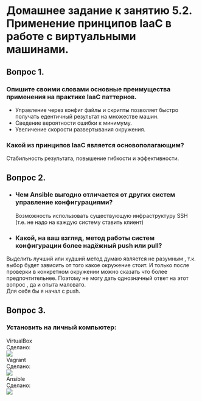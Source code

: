 # Домашнее задание к занятию 5.2. Применение принципов IaaC в работе с виртуальными машинами.  

## Вопрос 1. 
### Опишите своими словами основные преимущества применения на практике IaaC паттернов.  
* Управление через конфиг файлы и скрипты позволяет быстро получать едентичный результат на множестве машин.  
* Сведение вероятности ошибки к минимуму.  
* Увеличение скорости развертывания окружения.

### Какой из принципов IaaC является основополагающим?  
Стабильность результата, повышение гибкости и эффективности.

## Вопрос 2.
* ### Чем Ansible выгодно отличается от других систем управление конфигурациями?  
    Возможность использовать существующую инфраструктуру SSH (т.е.  не надо на каждую систему ставить клиент)  
* ### Какой, на ваш взгляд, метод работы систем конфигурации более надёжный push или pull?  
Выделить лучший или худший метод думаю является не разумным , т.к. выбор будет зависить от того какое окружение стоит. И только после проверки в конкретном окружении  можно сказать что более предпочтительнее. Поэтому не могу дать однозначный ответ на этот вопрос , да и опыта маловато.   
Для себя бы я начал с push.  

## Вопрос 3. 
### Установить на личный компьютер:

VirtualBox    
Сделано:  
![](https://s796sas.storage.yandex.net/rdisk/a13714d7b1efc9d62987a2bfaf31a9aea38cf977f955014204ba5db2c30a96ee/620e7878/-yg_cLuuhfuAgJu7cu40CpQpixikgk21dEZDtHDshhHT4GawVnTRl4GzYjOX9tTpco-q-JDBQMfikqn8vizrhA==?uid=160010782&filename=VBox.jpg&disposition=inline&hash=&limit=0&content_type=image%2Fjpeg&owner_uid=160010782&fsize=74783&hid=b8dd22d3e1db6d1685c78212f52a295c&media_type=image&tknv=v2&etag=69f36008c92df6edb544fb1e380da1cc&rtoken=dtANyZIA6h10&force_default=yes&ycrid=na-14a622513c2c1dfdcc07903d96baa5a7-downloader4e&ts=5d8394db50e00&s=c421d9746c294b01fde4ad57f90676f57bbceed055770c0eac140f51098880e4&pb=U2FsdGVkX18w7QaAfmavDTkPJ9fKqHcacJ4J38JismlWGHn3c5JSp_hOu-NEfX--ionmlCMzvXYi32KLB5rzmq7XYj83ovlF4HeKv6A4lXY)  
Vagrant      
Сделано:   
![](https://s502man.storage.yandex.net/rdisk/4ce2b721c1a855bce5808687321b63e032b745aea1dc5ee8bff7d57473ce778d/620e781e/-yg_cLuuhfuAgJu7cu40Cp7RSLpePC6ldqcBBJx6rZ85VYHhcFXfINDc9bSRMpIYvTw2F8UU47Zg_TSQW5T9Ow==?uid=160010782&filename=vagrant.jpg&disposition=inline&hash=&limit=0&content_type=image%2Fjpeg&owner_uid=160010782&fsize=17335&hid=24dfaa821367a2590ee90c27ff9c5b19&media_type=image&tknv=v2&etag=96acd5b708bca12e12185b3e070bf5a2&rtoken=CiBAi0Rni7Yz&force_default=yes&ycrid=na-67e70874006ac71130150c5b210650fa-downloader4e&ts=5d8394857c380&s=84ba8e94889f19316e156d69a4325ff260c5b9bf5ef36f01ae96936e609e78a8&pb=U2FsdGVkX1-UeCDG4odP6-GlPkAMpoKnb6Q17GwFzu9JbKCriN03klaRm6sdook3jlqbXe-HARPOGwGyok_p7ZdoceQEWCiBk3AKndo8RP8)  
Ansible    
Сделано:   
![](https://s576sas.storage.yandex.net/rdisk/8628155e721a5986f8dcac861e90460d87edf54b96e5ab5ffd4c6340913d350a/620e773f/-yg_cLuuhfuAgJu7cu40Cm7ZpgP7dbPjdlg4ICdwLTRsgNL6z-gqF2kOKXRRU_WusstqA3JEj3Wwy9wZCDlLJg==?uid=160010782&filename=Ansible.jpg&disposition=inline&hash=&limit=0&content_type=image%2Fjpeg&owner_uid=160010782&fsize=57813&hid=599a07d4050fb38de988e25aef2d921e&media_type=image&tknv=v2&etag=e0a014f025d1aff5da95bcfe972a1010&rtoken=X9RDdNbNMarO&force_default=yes&ycrid=na-8660db482f5c60ea87ce8b7da4667a73-downloader6f&ts=5d8393b0d0dc0&s=32b8850719992910171a1df8fc7bed922bb91ef6803c50d710761c04add2a283&pb=U2FsdGVkX18jjljW4pyW-sVQCXCjcqTYU01RsOyXPuAHLmVAAaRwzYOZ5L5v0xNx3mE1R_eQ2xI6hH8Zh-S345JE7Mwaf7OYb866i4hP-zM)  

